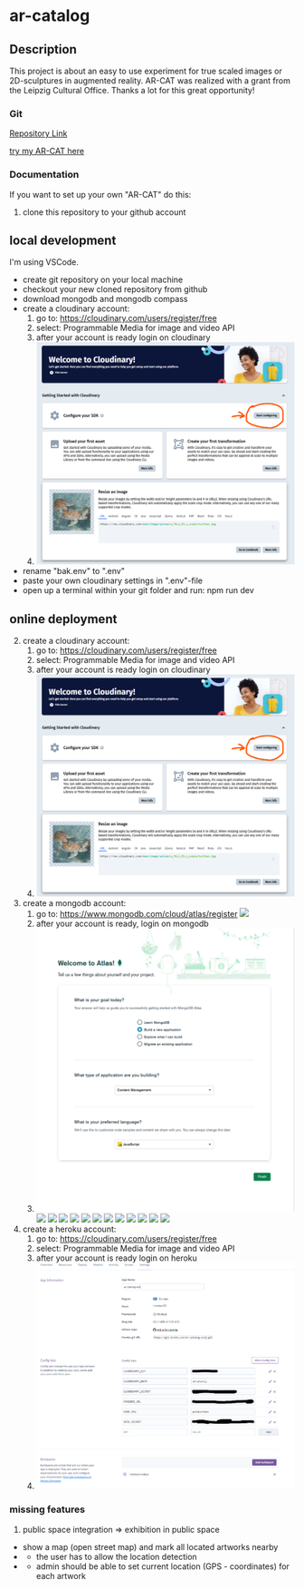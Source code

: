 # ar-catalog

## Description

This project is about an easy to use experiment for true scaled images or 2D-sculptures in augmented reality.
AR-CAT was realized with a grant from the Leipzig Cultural Office. Thanks a lot for this great opportunity!
            
### Git

[Repository Link](https://github.com/evij-g/ar-catalog)

[try my AR-CAT here](https://arcat.evij.de)

### Documentation

If you want to set up your own "AR-CAT" do this:

1. clone this repository to your github account

## local development
I'm using VSCode. 

- create git repository on your local machine
- checkout your new cloned repository from github
- download mongodb and mongodb compass
- create a cloudinary account:
    1. go to: https://cloudinary.com/users/register/free
    2. select: Programmable Media for image and video API
    3. after your account is ready login on cloudinary
    4. ![](https://github.com/evij-g/ar-catalog/blob/ar_js-integration-barcode-version/public/images/cloudinary-01.png?raw=true)
- rename "bak.env" to ".env"
- paste your own cloudinary settings in ".env"-file
- open up a terminal within your git folder and run: npm run dev



## online deployment
2. create a cloudinary account:
    1. go to: https://cloudinary.com/users/register/free
    2. select: Programmable Media for image and video API
    3. after your account is ready login on cloudinary
    4. ![](https://github.com/evij-g/ar-catalog/blob/ar_js-integration-barcode-version/public/images/cloudinary-01.png?raw=true)
3. create a mongodb account:
    1. go to: https://www.mongodb.com/cloud/atlas/register
    ![](images/mongodb-signup.png)
    2. after your account is ready, login on mongodb
    3.  ![](public/images/mongodb-02-welcome.png)
        ![](images/mongodb-03-create-free-db.png)
        ![](images/mongodb-04-create-free-db.png)
        ![](images/mongodb-05-create-db-user.png)
        ![](images/mongodb-connect-db-00.png)
        ![](images/mongodb-connect-db-01.png)
        ![](images/mongodb-connect-db-02.png)
        ![](images/mongodb-connect-db-03.png)
        ![](images/mongodb-connect-db-04.png)
        ![](images/mongodb-heroku-settings.png)
        ![](images/.png)
        ![](images/.png)
        ![](images/.png)
4. create a heroku account:
    1. go to: https://cloudinary.com/users/register/free
    2. select: Programmable Media for image and video API
    3. after your account is ready login on heroku
    4. ![](https://github.com/evij-g/ar-catalog/blob/ar_js-integration-barcode-version/public/images/heroku-settings.png?raw=true)

### missing features

1. public space integration => exhibition in public space
-  show a map (open street map) and mark all located artworks nearby
- - the user has to allow the location detection
- - admin should be able to set current location (GPS - coordinates) for each artwork